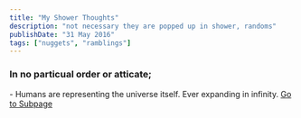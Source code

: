 ```yaml
---
title: "My Shower Thoughts"
description: "not necessary they are popped up in shower, randoms"
publishDate: "31 May 2016"
tags: ["nuggets", "ramblings"]
---
```

<script defer src="https://cloud.umami.is/script.js" data-website-id="d8126afa-dc93-427c-a836-8e92a8586a7d"></script>
<h3> In no particual order or atticate;</h3>
- Humans are representing the universe itself. Ever expanding in infinity.
<a href="https://aisahihu.me/posts/i-have-read-these.md/">Go to Subpage</a>

